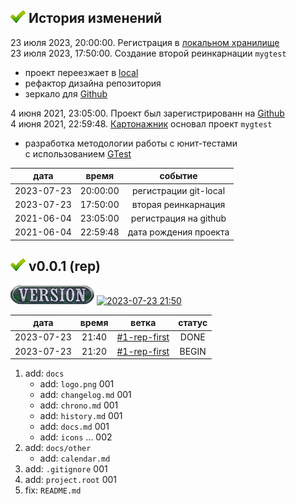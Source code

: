 [H]: ../README.md  "на главную"
[R]: icons/release.png
[V]: icons/version.png
[P]: icons/progress.png
[S]: icons/success.png
[B]: icons/bug.png

[![S]][H] **История изменений**  
--------------------------------------------------------------------------------

23 июля 2023, 20:00:00. Регистрация в [локальном хранилище][LO]  
23 июля 2023, 17:50:00. Создание второй реинкарнации `mygtest`  
   - проект переезжает в [local]  
   - рефактор дизайна репозитория  
   - зеркало для [Github]

4 июня 2021, 23:05:00. Проект был зарегистрированн на [Github]  
4 июня 2021, 22:59:48. [Картонажник] основал проект `mygtest`  
  - разработка методологии работы с юнит-тестами  
    с использованием [GTest]  

|    дата    |  время   |        событие        |  
|:----------:|:--------:|:---------------------:|  
| 2023-07-23 | 20:00:00 | регистрации git-local |  
| 2023-07-23 | 17:50:00 | вторая реинкарнация   |  
| 2021-06-04 | 23:05:00 | регистрация на github |  
| 2021-06-04 | 22:59:48 | дата рождения проекта |  

[GTest]: https://github.com/google/googletest
[Картонажник]: https://github.com/Kartonagnick
[Github]:      https://github.com/Kartonagnick/mygtest
[local]:       D:/local/mygtest/README.md
[LO]:          D:/local/mygtest/README.md


[![S]][H] **v0.0.1 (rep)**
--------------------------------------------------------------------------------
[![V]][VE001] [![2023-07-23 21:50]][VE001]  

[2023-07-23 21:50]: https://img.shields.io/static/v1?label=2024-07-23&message=21:50&color=yellowgreen
[VE001]: changelog.md#-v001-rep

|    дата    | время |     ветка      | статус |  
|:----------:|:-----:|:--------------:|:------:|  
| 2023-07-23 | 21:40 | [#1-rep-first] | DONE   |  
| 2023-07-23 | 21:20 | [#1-rep-first] | BEGIN  |  

1. add: `docs`  
   - add: `logo.png`       001  
   - add: `changelog.md`   001  
   - add: `chrono.md`      001  
   - add: `history.md`     001  
   - add: `docs.md`        001  
   - add: `icons` ...      002  
2. add: `docs/other`  
   - add: `calendar.md`  
3. add: `.gitignore`       001  
4. add: `project.root`     001  
5. fix: `README.md`  

[#1-rep-first]: tasks/2023-07-23-0001-rep-first.md
<div/>
